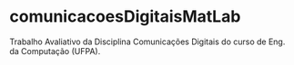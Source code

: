 # comunicacoesDigitaisMatLab
Trabalho Avaliativo da Disciplina Comunicações Digitais do curso de Eng. da Computação (UFPA).
